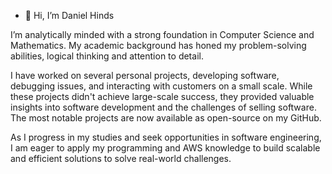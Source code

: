 - 👋  Hi, I’m Daniel Hinds
  
I’m analytically minded with a strong foundation in Computer Science and Mathematics. My academic background has honed my problem-solving abilities, logical thinking and attention to detail. 

I have worked on several personal projects, developing software, debugging issues, and interacting with customers on a small scale. While these projects didn't achieve large-scale success, they provided valuable insights into software development and the challenges of selling software. The most notable projects are now available as open-source on my GitHub. 

As I progress in my studies and seek opportunities in software engineering, I am eager to apply my programming and AWS knowledge to build scalable and efficient solutions to solve real-world challenges.
